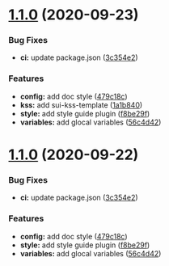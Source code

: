# [1.1.0](https://github.com/ghoul007/Ghoul-start/compare/v1.0.0...v1.1.0) (2020-09-23)


### Bug Fixes

* **ci:** update package.json ([3c354e2](https://github.com/ghoul007/Ghoul-start/commit/3c354e2e0940823798fd83ebf1943f5b70208bde))


### Features

* **config:** add doc style ([479c18c](https://github.com/ghoul007/Ghoul-start/commit/479c18c55a2a809435869134b4543091b457c0bf))
* **kss:** add sui-kss-template ([1a1b840](https://github.com/ghoul007/Ghoul-start/commit/1a1b8405da403fcfbc885c56e634ae997864d34f))
* **style:** add style guide plugin ([f8be29f](https://github.com/ghoul007/Ghoul-start/commit/f8be29fd55c6819dc5d34d0b38f64d3845115242))
* **variables:** add glocal variables ([56c4d42](https://github.com/ghoul007/Ghoul-start/commit/56c4d42ae1b92c63cd8b262786e29f34ffe0b702))

# [1.1.0](https://github.com/ghoul007/Ghoul-start/compare/v1.0.0...v1.1.0) (2020-09-22)


### Bug Fixes

* **ci:** update package.json ([3c354e2](https://github.com/ghoul007/Ghoul-start/commit/3c354e2e0940823798fd83ebf1943f5b70208bde))


### Features

* **config:** add doc style ([479c18c](https://github.com/ghoul007/Ghoul-start/commit/479c18c55a2a809435869134b4543091b457c0bf))
* **style:** add style guide plugin ([f8be29f](https://github.com/ghoul007/Ghoul-start/commit/f8be29fd55c6819dc5d34d0b38f64d3845115242))
* **variables:** add glocal variables ([56c4d42](https://github.com/ghoul007/Ghoul-start/commit/56c4d42ae1b92c63cd8b262786e29f34ffe0b702))
